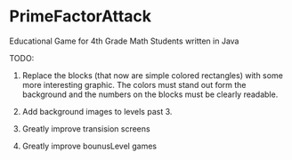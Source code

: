 # PrimeFactorAttack
Educational Game for 4th Grade Math Students written in Java

TODO:<br>
  1) Replace the blocks (that now are simple colored rectangles) with some more interesting graphic. 
      The colors must stand out form the background and the numbers on the blocks must be clearly readable.
      
  2) Add background images to levels past 3.
  
  3) Greatly improve transision screens
  4) Greatly improve bounusLevel games
